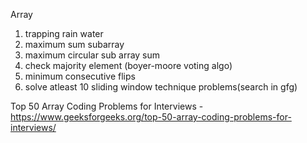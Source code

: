 Array
1. trapping rain water
2. maximum sum subarray
3. maximum circular sub array sum
4. check majority element (boyer-moore voting algo)
5. minimum consecutive flips
6. solve atleast 10 sliding window technique problems(search in gfg)

Top 50 Array Coding Problems for Interviews - https://www.geeksforgeeks.org/top-50-array-coding-problems-for-interviews/